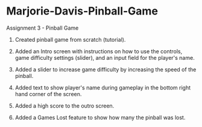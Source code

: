 # Marjorie-Davis-Pinball-Game
 Assignment 3 - Pinball Game

1. Created pinball game from scratch (tutorial).

2. Added an Intro screen with instructions on how to use the controls, game difficulty settings (slider), and an input field for the player's name. 

3. Added a slider to increase game difficulty by increasing the speed of the pinball.

4. Added text to show player's name during gameplay in the bottom right hand corner of the screen.

5. Added a high score to the outro screen.

6. Added a Games Lost feature to show how many the pinball was lost. 